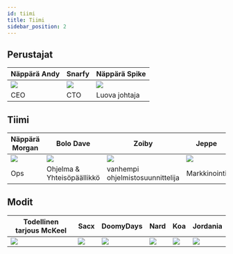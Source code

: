 ```yaml
---
id: tiimi
title: Tiimi
sidebar_position: 2
---
```


## Perustajat

| Näppärä Andy            | Snarfy               | Näppärä Spike            |
| ----------------------- | -------------------- | ------------------------ |
| ![](/img/NiftyAndy.png) | ![](/img/snarfy.png) | ![](/img/NiftySpike.png) |
| CEO                     | CTO                  | Luova johtaja            |

## Tiimi

| Näppärä Morgan            | Bolo Dave                  | Zoiby                            | Jeppe               |
| ------------------------- | -------------------------- | -------------------------------- | ------------------- |
| ![](/img/NiftyMorgan.png) | ![](/img/bolo.png)         | ![](/img/zoiby.png)              | ![](/img/jeppe.png) |
| Ops                       | Ohjelma & Yhteisöpäällikkö | vanhempi ohjelmistosuunnittelija | Markkinointi        |

## Modit

| Todellinen tarjous McKeel | Sacx               | DoomyDays           | Nard               | Koa               | Jordania             |
| ------------------------- | ------------------ | ------------------- | ------------------ | ----------------- | -------------------- |
| ![](/img/realdeal.png)    | ![](/img/sacx.png) | ![](/img/doomy.png) | ![](/img/nard.png) | ![](/img/koa.png) | ![](/img/jordan.png) |
